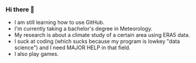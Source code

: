 ### Hi there 👋

- I am still learning how to use GitHub.
- I'm currently taking a bachelor's degree in Meteorology.
- My research is about a climate study of a certain area using ERA5 data.
- I suck at coding (which sucks because my program is lowkey "data science") and I need MAJOR HELP in that field.
- I also play games.

